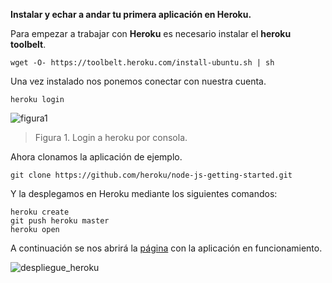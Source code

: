 **Instalar y echar a andar tu primera aplicación en Heroku.**

Para empezar a trabajar con **Heroku** es necesario instalar el **heroku toolbelt**.

```wget -O- https://toolbelt.heroku.com/install-ubuntu.sh | sh```

Una vez instalado nos ponemos conectar con nuestra cuenta.

```heroku login```

![figura1](https://i.gyazo.com/ab843525fb7edc5ada45aa28270d88a7.png)
> Figura 1. Login a heroku por consola.

Ahora clonamos la aplicación de ejemplo.

```git clone https://github.com/heroku/node-js-getting-started.git```

Y la desplegamos en Heroku mediante los siguientes comandos:

```
heroku create
git push heroku master
heroku open
```

A continuación se nos abrirá la [página](https://quiet-cliffs-9621.herokuapp.com/) con la aplicación en funcionamiento.

![despliegue_heroku](https://i.gyazo.com/abfcc232c90a6491bbc9d680a414b963.png)



